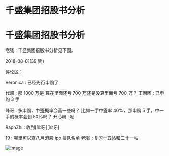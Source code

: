 # 千盛集团招股书分析

# 千盛集团招股书分析

老钱 : 千盛集团招股书分析见下图。

2018-08-01(39 赞)

评论区：

Veronica : 已经先行申购了

代超 : 那 1000 万是 算在里面还亏 700 万还是没算里面亏 700 万？ 王困困 : 已申购 3 手

峰哥 : 多申购，中签概率会高一些吗？ 比如一手中签率 40%，那申购 5 手，中一手的概率会到 50%吗？ 开心粉 : 呦

RaphZhi : 收到[呲牙][呲牙]

19 : 哪里可以查八月港股 ipo 排队名单 老钱 : 复习十五帖和二十一帖

![image](img/Image_525.png)